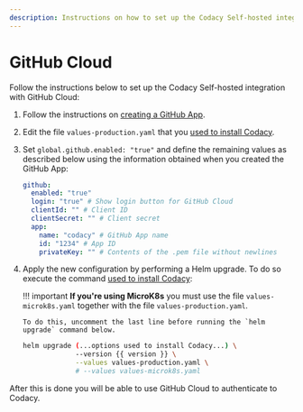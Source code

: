 ```yaml
---
description: Instructions on how to set up the Codacy Self-hosted integration with GitHub Cloud.
---
```


# GitHub Cloud

Follow the instructions below to set up the Codacy Self-hosted integration with GitHub Cloud:

1.  Follow the instructions on [creating a GitHub App](github-app-create.md).

2.  Edit the file `values-production.yaml` that you [used to install Codacy](../../index.md#helm-upgrade).

3.  Set `global.github.enabled: "true"` and define the remaining values as described below using the information obtained when you created the GitHub App:

    ```yaml
    github:
      enabled: "true"
      login: "true" # Show login button for GitHub Cloud
      clientId: "" # Client ID
      clientSecret: "" # Client secret
      app:
        name: "codacy" # GitHub App name
        id: "1234" # App ID
        privateKey: "" # Contents of the .pem file without newlines
    ```

4.  Apply the new configuration by performing a Helm upgrade. To do so execute the command [used to install Codacy](../../index.md#helm-upgrade):

    !!! important
        **If you're using MicroK8s** you must use the file `values-microk8s.yaml` together with the file `values-production.yaml`.
        
        To do this, uncomment the last line before running the `helm upgrade` command below.

    ```bash
    helm upgrade (...options used to install Codacy...) \
                 --version {{ version }} \
                 --values values-production.yaml \
                 # --values values-microk8s.yaml
    ```

After this is done you will be able to use GitHub Cloud to authenticate to Codacy.
